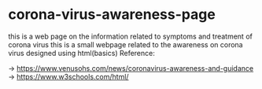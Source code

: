 # corona-virus-awareness-page
this is a web page on the information related to symptoms and treatment of corona virus 
this is a small webpage related to the awareness on corona virus designed using html(basics)
Reference:

-> https://www.venusohs.com/news/coronavirus-awareness-and-guidance
-> https://www.w3schools.com/html/

